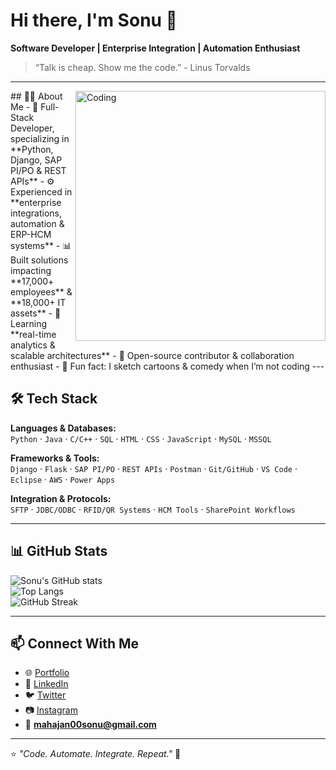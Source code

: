 # Hi there, I'm Sonu 👋  
**Software Developer | Enterprise Integration | Automation Enthusiast**
> “Talk is cheap. Show me the code.” - Linus Torvalds
---
<img align="right" alt="Coding" width="400" src="https://i.pinimg.com/originals/e4/26/70/e426702edf874b181aced1e2fa5c6cde.gif" />
## 👨‍💻 About Me  
- 💼 Full-Stack Developer, specializing in **Python, Django, SAP PI/PO & REST APIs**  
- ⚙️ Experienced in **enterprise integrations, automation & ERP-HCM systems**  
- 📊 Built solutions impacting **17,000+ employees** & **18,000+ IT assets**  
- 🌱 Learning **real-time analytics & scalable architectures**  
- 🤝 Open-source contributor & collaboration enthusiast  
- 🎨 Fun fact: I sketch cartoons & comedy when I’m not coding  
---

## 🛠️ Tech Stack

**Languages & Databases:**  
`Python` · `Java` · `C/C++` · `SQL` · `HTML` · `CSS` · `JavaScript` · `MySQL` · `MSSQL`  

**Frameworks & Tools:**  
`Django` · `Flask` · `SAP PI/PO` · `REST APIs` · `Postman` · `Git/GitHub` · `VS Code` · `Eclipse` · `AWS` · `Power Apps`  

**Integration & Protocols:**  
`SFTP` · `JDBC/ODBC` · `RFID/QR Systems` · `HCM Tools` · `SharePoint Workflows`  

---

## 📊 GitHub Stats  

![Sonu's GitHub stats](https://github-readme-stats.vercel.app/api?username=sonumahajan&count_private=true&show_icons=true&theme=tokyonight)  
![Top Langs](https://github-readme-stats.vercel.app/api/top-langs/?username=sonumahajan&layout=compact&theme=tokyonight)  
![GitHub Streak](https://github-readme-streak-stats.herokuapp.com/?user=sonumahajan&theme=tokyonight)  

---

## 📫 Connect With Me  
- 🌐 [Portfolio](https://sonumahajan.github.io/)  
- 💼 [LinkedIn](https://www.linkedin.com/in/sonu-kumar-901881192)  
- 🐦 [Twitter](https://twitter.com/the_sonu_0)  
- 📷 [Instagram](https://www.instagram.com/the_sonu_0)  
- 📧 **mahajan00sonu@gmail.com**  

---

⭐️ *"Code. Automate. Integrate. Repeat."* 🚀  

